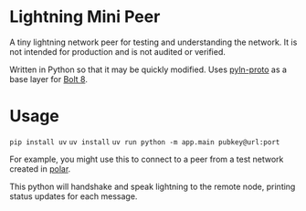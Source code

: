 # Lightning Mini Peer

A tiny lightning network peer for testing and understanding the network. It is not intended for production and is not audited or verified.

Written in Python so that it may be quickly modified. Uses [pyln-proto](https://github.com/ElementsProject/lightning/tree/master/contrib/pyln-proto) as a base layer for [Bolt 8](https://github.com/lightning/bolts/blob/master/08-transport.md).

# Usage

`pip install uv`
`uv install`
`uv run python -m app.main pubkey@url:port`

For example, you might use this to connect to a peer from a test network created in [polar](https://lightningpolar.com/).

This python will handshake and speak lightning to the remote node, printing status updates for each message.
